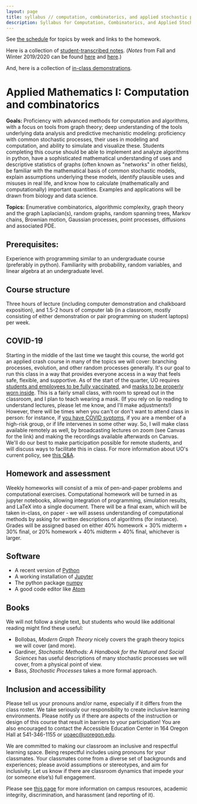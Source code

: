 ```yaml
---
layout: page
title: syllabus // computation, combinatorics, and applied stochastic processes
description: Syllabus for Computation, Combinatorics, and Applied Stochastic Processes
---
```


See [the schedule](fall_schedule.html) for topics by week
and links to the homework.

Here is a collection of [student-transcribed notes](../notes/fall_2021/README.html).
(*Notes* from Fall and Winter 2019/2020
can be found [here](../notes/fall_2019/README.html) and [here](../notes/winter_2020/README.html).)

And, here is a collection of [in-class demonstrations](../demos/index.html).


# Applied Mathematics I: Computation and combinatorics

**Goals:**
Proficiency with advanced methods for computation and algorithms,
with a focus on tools from graph theory;
deep understanding of the tools underlying data analysis and predictive mechanistic modeling:
proficiency with common stochastic processes,
their uses in modeling and computation, and ability to simulate and visualize these.
Students completing this course should be
able to implement and analyze algorithms in python,
have a sophisticated mathematical understanding of uses and descriptive statistics of graphs
(often known as "networks" in other fields),
be familiar with the mathematical basis of common stochastic models,
explain assumptions underlying these models,
identify plausible uses and misuses in real life,
and know how to calculate (mathematically and computationally) important quantities.
Examples and applications will be drawn from biology and data science.


**Topics:**
Enumerative combinatorics, algorithmic complexity, graph theory and the graph Laplacian(s), random graphs, random spanning trees, 
Markov chains, Brownian motion, Gaussian processes, point processes, diffusions and associated PDE.

## Prerequisites:

Experience with programming similar to an undergraduate course (preferably in python). Familiarity with probability, random variables, and linear algebra at an undergraduate level.


## Course structure

Three hours of lecture (including computer demonstration and chalkboard exposition),
and 1.5-2 hours of computer lab
(in a classroom, mostly consisting of either demonstration or pair programming on student laptops)
per week.


## COVID-19

Starting in the middle of the last time we taught this course,
the world got an applied crash course in many of the topics we will cover:
branching processes, evolution, and other random processes generally.
It's our goal to run this class in a way that provides everyone access
in a way that feels safe, flexible, and supportive.
As of the start of the quarter,
UO requires [students and employees to be fully vaccinated](https://coronavirus.uoregon.edu/vaccine),
and [masks to be properly worn inside](https://coronavirus.uoregon.edu/prevention).
This is a fairly small class,
with room to spread out in the classroom,
and I plan to teach wearing a mask.
(If you rely on lip reading to understand lectures, please let me know,
and I'll make adjustments!)
However, there will be times when you can't or don't want to attend class in person:
for instance,
if [you have COVID syptoms](https://coronavirus.uoregon.edu/prevention#health-checks),
if you are a member of a high-risk group,
or if life intervenes in some other way.
So, I will make class available remotely as well,
by broadcasting lectures on zoom (see Canvas for the link)
and making the recordings available afterwards on Canvas.
We'll do our best to make participation possible for remote students,
and will discuss ways to facilitate this in class.
For more information about UO's current policy, see [this Q&A](https://provost.uoregon.edu/resource-rubric).


## Homework and assessment

Weekly homeworks will consist of a mix of pen-and-paper problems and computational exercises. Computational homework will be turned in as jupyter notebooks, allowing integration of programming, simulation results, and LaTeX into a single document.
There will be a final exam, which will be taken in-class, on paper - we will assess understanding of computational methods by asking for written descriptions of algorithms (for instance).
Grades will be assigned based on either 40% homework + 30% midterm + 30% final, or 20% homework + 40% midterm + 40% final, whichever is larger.


## Software

* A recent version of [Python](https://python.org)
* A working installation of [Jupyter](https://jupyter.org/)
* The python package [numpy](https://numpy.org/)
* A good code editor like [Atom](https://atom.io)


## Books

We will not follow a single text, but students who would like additional reading might find these useful:
    
* Bollobas, *Modern Graph Theory* nicely covers the graph theory topics we will cover (and more).
* Gardiner, *Stochastic Methods: A Handbook for the Natural and Social Sciences* has useful descriptions of many stochastic processes we will cover, from a physical point of view.
* Bass, *Stochastic Processes* takes a more formal approach.


## Inclusion and accessibility

Please tell us your pronouns and/or name,
especially if it differs from the class roster.
We take seriously our responsibility to create inclusive learning environments.
Please notify us if there are aspects of the instruction or design of this
course that result in barriers to your participation! You are also encouraged
to contact the Accessible Education Center in 164 Oregon Hall at 541-346-1155
or uoaec@uoregon.edu.

We are committed to making our classroom an inclusive and respectful learning space.
Being respectful includes using pronouns for your classmates.
Your classmates come from a diverse set of backgrounds and experiences;
please avoid assumptions or stereotypes, and aim for inclusivity.
Let us know if there are classroom dynamics that impede your (or someone else’s) full engagement. 

Please see [this page](policies.html) for more information on
campus resources, academic integrity, discrimination, and harassment (and reporting of it).



